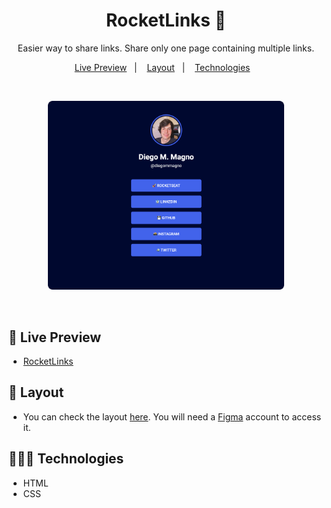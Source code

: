 <h1 align="center"> RocketLinks 🔗 </h1>

<p align="center">
  Easier way to share links. Share only one page containing multiple links.
</p>

<p align="center">
  <a href="#-live-preview">Live Preview</a>&nbsp;&nbsp;&nbsp;|&nbsp;&nbsp;&nbsp;
  <a href="#-layout">Layout</a>&nbsp;&nbsp;&nbsp;|&nbsp;&nbsp;&nbsp;
  <a href="#-technologies">Technologies</a>&nbsp;&nbsp;&nbsp;
</p>

<br/>

<p align="center">
  <img alt="Project photo showing a list of buttons with links." src="./.github/preview-cover.png" width="75%" />
</p>

<br/>

## 📝 Live Preview 

- [RocketLinks](https://dmm.studio/github/rocketseat/events/explorer-marathon/explorer-marathon-02/rocketlinks/)

## 🎨 Layout

- You can check the layout [here](https://www.figma.com/community/file/1125601602315782027). You will need a [Figma](https://figma.com) account to access it.

## 🧑🏻‍💻 Technologies

- HTML
- CSS
